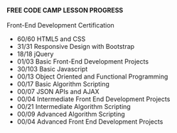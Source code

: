 <strong>FREE CODE CAMP LESSON PROGRESS</strong><br>
<br>
Front-End Development Certification<br>
<ul>
  <li>60/60 HTML5 and CSS</li>
  <li>31/31 Responsive Design with Bootstrap</li>
  <li>18/18 jQuery</li>
  <li>01/03 Basic Front-End Development Projects</li>
  <li>30/103 Basic Javascript</li>
  <li>00/13 Object Oriented and Functional Programming</li>
  <li>00/17 Basic Algorithm Scripting</li>
  <li>00/07 JSON APIs and AJAX</li>
  <li>00/04 Intermediate Front End Development Projects</li>
  <li>00/21 Intermediate Algorithm Scripting</li>
  <li>00/09 Advanced Algorithm Scripting</li>
  <li>00/04 Advanced Front End Development Projects</li>
</ul>
